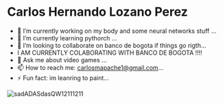 # Carlos Hernando Lozano Perez

- 🔭 I’m currently working on my body and some neural networks stuff ...
- 🌱 I’m currently learning pythorch ...
- 👯 I’m looking to collaborate on banco de bogota if things go rigth...
- I AM CURRENTLY COLABORATING WITH BANCO DE BOGOTA !!!!
- 💬 Ask me about video games ...
- 📫 How to reach me: carlosmapache1@gmail.com...
- ⚡ Fun fact: im leanring to paint...

![sadADASdasQW12111211](https://github.com/user-attachments/assets/be337cad-b095-4b3c-9fca-f18958786de6)
